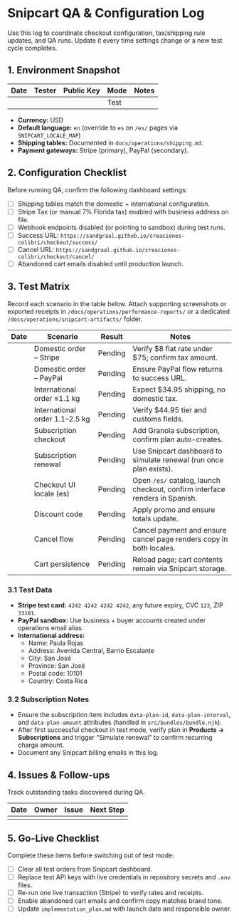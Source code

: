 # Snipcart QA & Configuration Log

Use this log to coordinate checkout configuration, tax/shipping rule updates, and QA runs. Update it every time settings change or a new test cycle completes.

## 1. Environment Snapshot

| Date | Tester | Public Key | Mode | Notes |
| ---- | ------ | ---------- | ---- | ----- |
|      |        |            | Test |                                       |

- **Currency:** USD
- **Default language:** `en` (override to `es` on `/es/` pages via `SNIPCART_LOCALE_MAP`)
- **Shipping tables:** Documented in `docs/operations/shipping.md`.
- **Payment gateways:** Stripe (primary), PayPal (secondary).

## 2. Configuration Checklist

Before running QA, confirm the following dashboard settings:

- [ ] Shipping tables match the domestic + international configuration.
- [ ] Stripe Tax (or manual 7% Florida tax) enabled with business address on file.
- [ ] Webhook endpoints disabled (or pointing to sandbox) during test runs.
- [ ] Success URL: `https://sandgraal.github.io/creaciones-colibri/checkout/success/`
- [ ] Cancel URL: `https://sandgraal.github.io/creaciones-colibri/checkout/cancel/`
- [ ] Abandoned cart emails disabled until production launch.

## 3. Test Matrix

Record each scenario in the table below. Attach supporting screenshots or exported receipts in `/docs/operations/performance-reports/` or a dedicated `/docs/operations/snipcart-artifacts/` folder.

| Date | Scenario | Result | Notes |
| ---- | -------- | ------ | ----- |
|      | Domestic order – Stripe | Pending | Verify $8 flat rate under $75; confirm tax amount. |
|      | Domestic order – PayPal | Pending | Ensure PayPal flow returns to success URL. |
|      | International order ≤1.1 kg | Pending | Expect $34.95 shipping, no domestic tax. |
|      | International order 1.1–2.5 kg | Pending | Verify $44.95 tier and customs fields. |
|      | Subscription checkout | Pending | Add Granola subscription, confirm plan auto-creates. |
|      | Subscription renewal | Pending | Use Snipcart dashboard to simulate renewal (run once plan exists). |
|      | Checkout UI locale (es) | Pending | Open `/es/` catalog, launch checkout, confirm interface renders in Spanish. |
|      | Discount code | Pending | Apply promo and ensure totals update. |
|      | Cancel flow | Pending | Cancel payment and ensure cancel page renders copy in both locales. |
|      | Cart persistence | Pending | Reload page; cart contents remain via Snipcart storage. |

### 3.1 Test Data

- **Stripe test card:** `4242 4242 4242 4242`, any future expiry, CVC `123`, ZIP `33101`.
- **PayPal sandbox:** Use business + buyer accounts created under operations email alias.
- **International address:**
  - Name: Paula Rojas
  - Address: Avenida Central, Barrio Escalante
  - City: San José
  - Province: San José
  - Postal code: 10101
  - Country: Costa Rica

### 3.2 Subscription Notes

- Ensure the subscription item includes `data-plan-id`, `data-plan-interval`, and `data-plan-amount` attributes (handled in `src/bundles/bundle.njk`).
- After first successful checkout in test mode, verify plan in **Products → Subscriptions** and trigger “Simulate renewal” to confirm recurring charge amount.
- Document any Snipcart billing emails in this log.

## 4. Issues & Follow-ups

Track outstanding tasks discovered during QA.

| Date | Owner | Issue | Next Step |
| ---- | ----- | ----- | --------- |
|      |       |       |           |

## 5. Go-Live Checklist

Complete these items before switching out of test mode:

- [ ] Clear all test orders from Snipcart dashboard.
- [ ] Replace test API keys with live credentials in repository secrets and `.env` files.
- [ ] Re-run one live transaction (Stripe) to verify rates and receipts.
- [ ] Enable abandoned cart emails and confirm copy matches brand tone.
- [ ] Update `implementation_plan.md` with launch date and responsible owner.
